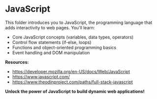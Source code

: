 # JavaScript

This folder introduces you to JavaScript, the programming language that adds interactivity to web pages. You'll learn:

- Core JavaScript concepts (variables, data types, operators)
- Control flow statements (if-else, loops)
- Functions and object-oriented programming basics
- Event handling and DOM manipulation

**Resources:**

- https://developer.mozilla.org/en-US/docs/Web/JavaScript
- https://www.javascript.com/
- https://www.theodinproject.com/paths/full-stack-javascript

**Unlock the power of JavaScript to build dynamic web applications!**

